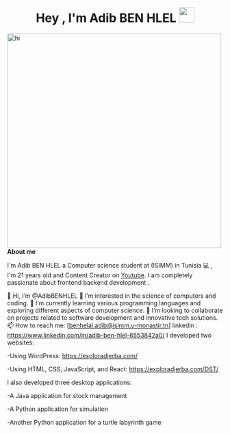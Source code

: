 <h1 align="center"><b>Hey , I'm Adib BEN HLEL </b><img src="https://media.giphy.com/media/hvRJCLFzcasrR4ia7z/giphy.gif" width="35"></h1>



<img title="My Avatar" align="left" src="assets/images/Aziz.png"  width="500px" alt="hi" >

<!--  About me -->
<!--## <picture><img src = "assets/about_me.gif" width = 50px></picture> **About me**-->
**About me**

I'm Adib BEN HLEL a Computer science student at (ISIMM) in Tunisia 💻 , I'm 21 years old and Content Creator on [Youtube](https://www.youtube.com/channel/UCbEgC0abe0HDbKFOjCC8sig).
I am completely passionate about frontend backend development .

👋 Hi, I’m @AdibBENHLEL
👀 I’m interested in the science of computers and coding.
🌱 I’m currently learning various programming languages and exploring different aspects of computer science.
💞️ I’m looking to collaborate on projects related to software development and innovative tech solutions.
📫 How to reach me: [benhelal.adib@isimm.u-monastir.tn]
linkedin : https://www.linkedin.com/in/adib-ben-hlel-6553842a0/
I developed two websites:

-Using WordPress: https://exploradjerba.com/

-Using HTML, CSS, JavaScript, and React: https://exploradjerba.com/DST/

I also developed three desktop applications:

-A Java application for stock management

-A Python application for simulation

-Another Python application for a turtle labyrinth game
